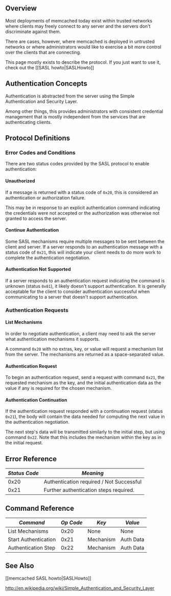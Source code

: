 ## Overview
 
Most deployments of memcached today exist within trusted networks
where clients may freely connect to any server and the servers don't
discriminate against them.
 
There are cases, however, where memcached is deployed in untrusted
networks or where administrators would like to exercise a bit more
control over the clients that are connecting.
 
This page mostly exists to describe the protocol.  If you just want to use it, check out the [[SASL howto|SASLHowto]]

## Authentication Concepts
 
Authentication is abstracted from the server using the Simple
Authentication and Security Layer.
 
Among other things, this provides administrators with consistent
credential management that is mostly independent from the services
that are authenticating clients.
 
## Protocol Definitions
 
### Error Codes and Conditions
 
There are two status codes provided by the SASL protocol to enable
authentication:
 
#### Unauthorized
 
If a message is returned with a status code of `0x20`, this is
considered an authentication or authorization failure.
 
This may be in response to an explicit authentication command
indicating the credentials were not accepted or the authorization was
otherwise not granted to access the server.
 
#### Continue Authentication
 
Some SASL mechanisms require multiple messages to be sent between the
client and server. If a server responds to an authentication message
with a status code of `0x21`, this will indicate your client needs to do
more work to complete the authentication negotiation.
 
#### Authentication Not Supported
 
If a server responds to an authentication request indicating the
command is unknown (status `0x81`), it likely doesn't support
authentication. It is generally acceptable for the client to consider
authentication successful when communicating to a server that doesn't
support authentication.
 
### Authentication Requests
 
#### List Mechanisms
 
In order to negotiate authentication, a client may need to ask the
server what authentication mechanisms it supports.
 
A command `0x20` with no extras, key, or value will request a mechanism
list from the server. The mechanisms are returned as a
space-separated value.
 
#### Authentication Request
 
To begin an authentication request, send a request with command `0x21`,
the requested mechanism as the key, and the initial authentication
data as the value if any is required for the chosen mechanism.
 
#### Authentication Continuation
 
If the authentication request responded with a continuation request
(status `0x21`), the body will contain the data needed for computing the
next value in the authentication negotiation.
 
The next step's data will be transmitted similarly to the initial
step, but using command `0x22`. Note that this includes the mechanism
within the key as in the initial request.
 
## Error Reference

*Status Code* | *Meaning* |
| --- | --- |
0x20 | Authentication required / Not Successful |
0x21 | Further authentication steps required. |


## Command Reference

*Command* | *Op Code* | *Key* | *Value* |
| --- | --- | --- | --- |
 List Mechanisms | 0x20 | None | None |
Start Authentication | 0x21 | Mechanism | Auth Data |
Authentication Step | 0x22 | Mechanism | Auth Data |

## See Also
 
[[memcached SASL howto|SASLHowto]]

http://en.wikipedia.org/wiki/Simple_Authentication_and_Security_Layer
